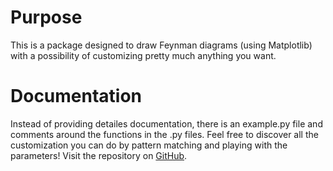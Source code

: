 # Purpose
This is a package designed to draw Feynman diagrams (using Matplotlib) with a possibility of customizing pretty much anything you want.

# Documentation
Instead of providing detailes documentation, there is an example.py file and comments around the functions in the .py files. Feel free to discover all the customization you can do by pattern matching and playing with the parameters! Visit the repository on [GitHub](https://github.com/schhug/feyndraw).